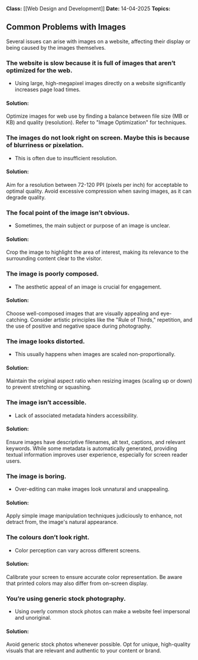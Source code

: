 **Class:** [[Web Design and Development]]
**Date:** 14-04-2025
**Topics:**

## Common Problems with Images

Several issues can arise with images on a website, affecting their display or being caused by the images themselves.

### The website is slow because it is full of images that aren’t optimized for the web.
-   Using large, high-megapixel images directly on a website significantly increases page load times.
#### Solution:
Optimize images for web use by finding a balance between file size (MB or KB) and quality (resolution). Refer to "Image Optimization" for techniques.

### The images do not look right on screen. Maybe this is because of blurriness or pixelation.
-   This is often due to insufficient resolution.
#### Solution:
Aim for a resolution between 72-120 PPI (pixels per inch) for acceptable to optimal quality. Avoid excessive compression when saving images, as it can degrade quality.

### The focal point of the image isn’t obvious.
-   Sometimes, the main subject or purpose of an image is unclear.
#### Solution:
Crop the image to highlight the area of interest, making its relevance to the surrounding content clear to the visitor.

### The image is poorly composed.
-   The aesthetic appeal of an image is crucial for engagement.
#### Solution:
Choose well-composed images that are visually appealing and eye-catching. Consider artistic principles like the "Rule of Thirds," repetition, and the use of positive and negative space during photography.

### The image looks distorted.
-   This usually happens when images are scaled non-proportionally.
#### Solution:
Maintain the original aspect ratio when resizing images (scaling up or down) to prevent stretching or squashing.

### The image isn’t accessible.
-   Lack of associated metadata hinders accessibility.
#### Solution:
Ensure images have descriptive filenames, alt text, captions, and relevant keywords. While some metadata is automatically generated, providing textual information improves user experience, especially for screen reader users.

### The image is boring.
-   Over-editing can make images look unnatural and unappealing.
#### Solution:
Apply simple image manipulation techniques judiciously to enhance, not detract from, the image's natural appearance.

### The colours don’t look right.
-   Color perception can vary across different screens.
#### Solution:
Calibrate your screen to ensure accurate color representation. Be aware that printed colors may also differ from on-screen display.

### You’re using generic stock photography.
-   Using overly common stock photos can make a website feel impersonal and unoriginal.
#### Solution:
Avoid generic stock photos whenever possible. Opt for unique, high-quality visuals that are relevant and authentic to your content or brand.